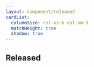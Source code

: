 ```yaml
---
layout: component/released
cardList:
  columnSize: col-xs-6 col-sm-3
  matchHeight: true
  shadow: true
---
```


## Released

<!-- Each released component includes information to help you implement them, such as:

- an explanation of the problem it solves in the interface
- live examples so you can see the component in action
- best practice and guidelines to use the component correctly

You can find comprehensive instructions on how to use the released components in our GitHub repo. Or search our FAQs in the Community forum. -->
